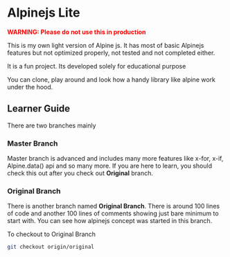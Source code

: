 # Alpinejs Lite

<b style='color:red'>WARNING: Please do not use this in production</b>

This is my own light version of Alpine js.
It has most of basic Alpinejs features but not optimized properly, not tested and not completed either.

It is a fun project. Its developed solely for educational purpose

You can clone, play around and look how a handy library
like alpine work under the hood.

## Learner Guide

There are two branches mainly

### Master Branch

Master branch is advanced and includes many more features
like x-for, x-if, Alpine.data() api and so many more. If you are here to learn, you should check this out after you check
out <b>Original</b> branch.

### Original Branch

There is another branch named <b>Original Branch</b>. There is around 100 lines of code and another 100 lines of comments
showing just bare minimum to start with. You can see how
alpinejs concept was started in this branch.

To checkout to Original Branch

```bash
git checkout origin/original
```
